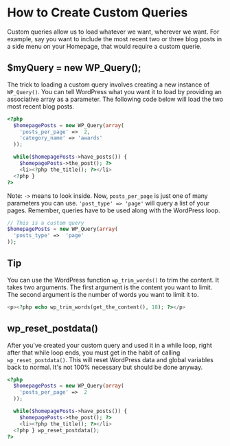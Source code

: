 # How to Create Custom Queries

Custom queries allow us to load whatever we want, wherever we want. For example, say you want to include the most recent two or three blog posts in a side menu on your Homepage, that would require a custom querie.  

## $myQuery = new WP_Query();  
The trick to loading a custom query involves creating a new instance of `WP_Query()`. You can tell WordPress what you want it to load by providing an associative array as a parameter. The following code below will load the two most recent blog posts.

```php
<?php
  $homepagePosts = new WP_Query(array(
    'posts_per_page' =>  2,
    'category_name' => 'awards'
  ));

  while($homepagePosts->have_posts()) {
    $homepagePosts->the_post(); ?>
    <li><?php the_title(); ?></li>
  <?php }
?>
```

Note: `->` means to look inside. Now, `posts_per_page` is just one of many parameters you can use. `'post_type' => 'page'` will query a list of your pages. Remember, queries have to be used along with the WordPress loop.

```php
// This is a custom query
$homepagePosts = new WP_Query(array(
  'posts_type' =>  'page'
));
```

## Tip

You can use the WordPress function `wp_trim_words()` to trim the content. It takes two arguments. The first argument is the content you want to limit. The second argument is the number of words you want to limit it to.

```php
<p><?php echo wp_trim_words(get_the_content(), 18); ?></p>
```

## wp_reset_postdata()

After you've created your custom query and used it in a while loop, right after that while loop ends, you must get in the habit of calling `wp_reset_postdata()`. This will reset WordPress data and global variables back to normal. It's not 100% necessary but should be done anyway.

```php
<?php
  $homepagePosts = new WP_Query(array(
    'posts_per_page' =>  2
  ));

  while($homepagePosts->have_posts()) {
    $homepagePosts->the_post(); ?>
    <li><?php the_title(); ?></li>
  <?php } wp_reset_postdata();
?>
```
